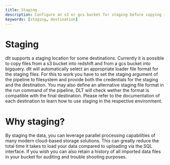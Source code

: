 ```yaml
---
title: Staging
description: Configure an s3 or gcs bucket for staging before copying into the destination
keywords: [staging, destination]
---
```


# Staging

dlt supports a staging location for some destinations. Currently it is possible to copy files from a s3 bucket into redshift and from a gcs bucket into bigquery. dlt will automatically select an appropriate loader file format for the staging files. For this to work you have to set the staging argument of the pipeline to filesystem and provide both the credentials for the staging and the destination. You may also define an alternative staging file format in the run command of the pipeline, DLT will check wether the format is compatible with the final destination. Please refer to the documentation of each destination to learn how to use staging in the respective environment.

# Why staging?

By staging the data, you can leverage parallel processing capabilities of many modern cloud-based storage solutions. This can greatly reduce the total time it takes to load your data compared to uploading via the SQL interface. If you wish you can also retain a history of all imported data files in your bucket for auditing and trouble shooting purposes.